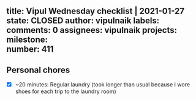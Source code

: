 title:	Vipul Wednesday checklist | 2021-01-27
state:	CLOSED
author:	vipulnaik
labels:	
comments:	0
assignees:	vipulnaik
projects:	
milestone:	
number:	411
--
## Personal chores

- [x] ~20 minutes: Regular laundry (took longer than usual because I wore shoes for each trip to the laundry room)
